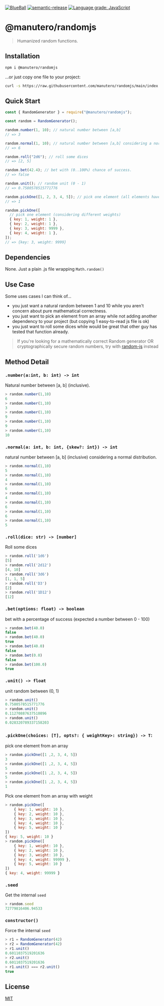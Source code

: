 [![BlueBall](https://github.com/manutero/randomjs/actions/workflows/blue-ball.yaml/badge.svg)](https://github.com/manutero/randomjs/actions/workflows/blue-ball.yaml)
[![semantic-release](https://img.shields.io/badge/%20%20%F0%9F%93%A6%F0%9F%9A%80-semantic--release-e10079.svg)](https://github.com/semantic-release/semantic-release)
[![Language grade: JavaScript](https://img.shields.io/lgtm/grade/javascript/g/manutero/randomjs.svg?logo=lgtm&logoWidth=18)](https://lgtm.com/projects/g/manutero/randomjs/context:javascript)

# @manutero/randomjs

> Humanized random functions.

## Installation

```bash
npm i @manutero/randomjs
```

...or just copy one file to your project:

```bash
curl -s https://raw.githubusercontent.com/manutero/randomjs/main/index.js > {my-awesome-project}/src/random.js
```

## Quick Start

```js
const { RandomGenerator } = require("@manutero/randomjs");

const random = RandomGenerator();

random.number(1, 10); // natural number between [a,b]
// => 3

random.normal(1, 10); // natural number between [a,b] considering a normal distribution
// => 6

random.roll("2d6"); // roll some dices
// => [2, 5]

random.bet(42.4); // bet with (0..100%) chance of success.
// => false

random.unit(); // random unit (0 - 1)
// => 0.7580578515771776

random.pickOne([1, 2, 3, 4, 5]); // pick one element (all elements have same weight)
// => 1

random.pickOne([
  // pick one element (considering different weights)
  { key: 1, weight: 1 },
  { key: 2, weight: 1 },
  { key: 3, weight: 9999 },
  { key: 4, weight: 1 },
]);
// => {key: 3, weight: 9999}
```

## Dependencies

None. Just a plain .js file wrapping `Math.random()`

## Use Case

Some uses cases I can think of...

- you just want a natural random between 1 and 10 while you aren't concern about pure mathematical correctness.
- you just want to pick an element from an array while not adding another dependency to your project (but copying 1 easy-to-read js file is ok)
- you just want to roll some dices while would be great that other guy has tested that function already.

> If you're looking for a mathematically correct Random generator OR cryptographically secure random numbers, try with [random-js](https://github.com/ckknight/random-js) instead

## Method Detail

### `.number(a:int, b: int) -> int`

Natural number between [a, b] \(inclusive).

```js
> random.number(1,10)
6
> random.number(1,10)
3
> random.number(1,10)
9
> random.number(1,10)
9
> random.number(1,10)
10
```

### `.normal(a: int, b: int, {skew?: int}) -> int`

natural number between [a, b] \(inclusive) considering a normal distribution.

```js
> random.normal(1,10)
5
> random.normal(1,10)
4
> random.normal(1,10)
6
> random.normal(1,10)
4
> random.normal(1,10)
6
> random.normal(1,10)
6
> random.normal(1,10)
5
```

### `.roll(dice: str) -> [number]`

Roll some dices

```js
> random.roll('1d6')
[5]
> random.roll('2d12')
[4, 10]
> random.roll('3d6')
[1, 1, 5]
> random.roll('D3')
[2]
> random.roll('1D12')
[12]
```

### `.bet(options: float) -> boolean`

bet with a percentage of success (expected a number between 0 - 100)

```js
> random.bet(40.0)
false
> random.bet(40.0)
true
> random.bet(40.0)
false
> random.bet(0.0)
false
> random.bet(100.0)
true
```

### `.unit() -> float`

unit random between (0, 1)

```js
> random.unit()
0.7580578515771776
> random.unit()
0.11270887637510896
> random.unit()
0.028320789337158203
```

### `.pickOne(choices: [T], opts?: { weightKey>: string}) -> T`:

pick one element from an array

```js
> random.pickOne([1 ,2, 3, 4, 5])
3
> random.pickOne([1 ,2, 3, 4, 5])
5
> random.pickOne([1 ,2, 3, 4, 5])
5
> random.pickOne([1 ,2, 3, 4, 5])
1
```

Pick one element from an array with weight

```js
> random.pickOne([
    { key: 1, weight: 10 },
    { key: 2, weight: 10 },
    { key: 3, weight: 10 },
    { key: 4, weight: 10 },
    { key: 5, weight: 10 }
])
{ key: 5, weight: 10 }
> random.pickOne([
    { key: 1, weight: 10 },
    { key: 2, weight: 10 },
    { key: 3, weight: 10 },
    { key: 4, weight: 99999 },
    { key: 5, weight: 10 }
])
{ key: 4, weight: 99999 }
```

### `.seed`

Get the internal `seed`

```js
> random.seed
72779816406.94533
```

### `constructor()`

Force the internal `seed`

```js
> r1 = RandomGenerator(42)
> r2 = RandomGenerator(42)
> r1.unit()
0.6011037519201636
> r2.unit()
0.6011037519201636
> r1.unit() === r2.unit()
true
```

## License

[MIT](LICENSE)
